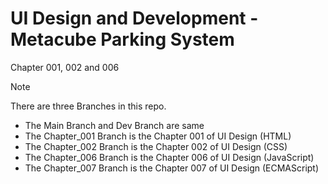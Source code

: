 # UI Design and Development - Metacube Parking System
Chapter 001, 002 and 006

> [!Note]
> There are three Branches in this repo. <br>
> - The Main Branch and Dev Branch are same <br>
> - The Chapter_001 Branch is the Chapter 001 of UI Design (HTML) <br>
> - The Chapter_002 Branch is the Chapter 002 of UI Design (CSS) <br>
> - The Chapter_006 Branch is the Chapter 006 of UI Design (JavaScript) <br>
> - The Chapter_007 Branch is the Chapter 007 of UI Design (ECMAScript) <br>
